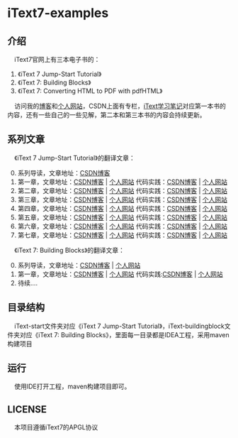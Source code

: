 # iText7-examples

## 介绍

&nbsp;&nbsp;&nbsp;&nbsp;iText7官网上有三本电子书的：  

1. 《iText 7 Jump-Start Tutorial》
2. 《iText 7: Building Blocks》
3. 《iText 7: Converting HTML to PDF with pdfHTML》  

&nbsp;&nbsp;&nbsp;&nbsp;访问我的[博客](https://blog.csdn.net/u012397189)和[个人网站](http://www.cuteke.cn)，CSDN上面有专栏，[iText学习笔记](https://blog.csdn.net/column/details/18037.html)对应第一本书的内容，还有一些自己的一些见解，第二本和第三本书的内容会持续更新。


## 系列文章

&nbsp;&nbsp;&nbsp;&nbsp;《iText 7 Jump-Start Tutorial》的翻译文章：

0. 系列导读，文章地址：[CSDN博客](https://blog.csdn.net/u012397189/article/details/52161418)
1. 第一章，文章地址：[CSDN博客](https://blog.csdn.net/u012397189/article/details/52161461) | [个人网站](http://www.cuteke.cn/u/CuteKe/blogs/7)   代码实践：[CSDN博客](https://blog.csdn.net/u012397189/article/details/74926755) | [个人网站](http://www.cuteke.cn/u/CuteKe/blogs/10)
2. 第二章，文章地址：[CSDN博客](https://blog.csdn.net/u012397189/article/details/76726576) | [个人网站](http://www.cuteke.cn/u/CuteKe/blogs/15)   代码实践：[CSDN博客](https://blog.csdn.net/u012397189/article/details/77119609) | [个人网站](http://www.cuteke.cn/u/CuteKe/blogs/16)
3. 第三章，文章地址：[CSDN博客](https://blog.csdn.net/u012397189/article/details/77540464) | [个人网站](http://www.cuteke.cn/u/CuteKe/blogs/17)   代码实践：[CSDN博客](https://blog.csdn.net/u012397189/article/details/77541052) | [个人网站](http://www.cuteke.cn/u/CuteKe/blogs/18)
4. 第四章，文章地址：[CSDN博客](https://blog.csdn.net/u012397189/article/details/77942866) | [个人网站](http://www.cuteke.cn/u/CuteKe/blogs/19)   代码实践：[CSDN博客](https://blog.csdn.net/u012397189/article/details/77945763) | [个人网站](http://www.cuteke.cn/u/CuteKe/blogs/38)
5. 第五章，文章地址：[CSDN博客](https://blog.csdn.net/u012397189/article/details/78558619) | [个人网站](http://www.cuteke.cn/u/CuteKe/blogs/24)   代码实践：[CSDN博客](https://blog.csdn.net/u012397189/article/details/78559277) | [个人网站](http://www.cuteke.cn/u/CuteKe/blogs/25)
6. 第六章，文章地址：[CSDN博客](https://blog.csdn.net/u012397189/article/details/78742207) | [个人网站](http://www.cuteke.cn/u/CuteKe/blogs/26)   代码实践：[CSDN博客](https://blog.csdn.net/u012397189/article/details/78745027) | [个人网站](http://www.cuteke.cn/u/CuteKe/blogs/27)
7. 第七章，文章地址：[CSDN博客](https://blog.csdn.net/u012397189/article/details/78882454) | [个人网站](http://www.cuteke.cn/u/CuteKe/blogs/29)   代码实践：[CSDN博客](https://blog.csdn.net/u012397189/article/details/78885790) | [个人网站](http://www.cuteke.cn/u/CuteKe/blogs/30)

&nbsp;&nbsp;&nbsp;&nbsp;《iText 7: Building Blocks》的翻译文章：

0. 系列导读，文章地址：[CSDN博客](https://blog.csdn.net/u012397189/article/details/79834501) | [个人网站](http://www.cuteke.cn/u/CuteKe/blogs/35)
1. 第一章，文章地址：[CSDN博客](https://blog.csdn.net/u012397189/article/details/79888252) | [个人网站](http://www.cuteke.cn/u/CuteKe/blogs/36)  代码实践:[CSDN博客](https://blog.csdn.net/u012397189/article/details/79915660) | [个人网站](http://www.cuteke.cn/u/CuteKe/blogs/37)
2. 待续....

## 目录结构

&nbsp;&nbsp;&nbsp;&nbsp;iText-start文件夹对应《iText 7 Jump-Start Tutorial》，iText-buildingblock文件夹对应《iText 7: Building Blocks》，里面每一目录都是IDEA工程，采用maven构建项目

## 运行

&nbsp;&nbsp;&nbsp;&nbsp;使用IDE打开工程，maven构建项目即可。


## LICENSE

&nbsp;&nbsp;&nbsp;&nbsp;本项目遵循iText7的APGL协议